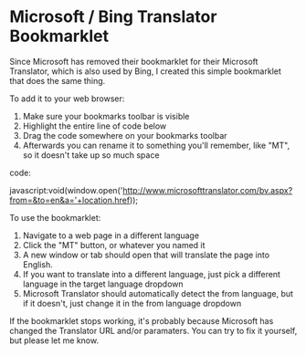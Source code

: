 # Microsoft / Bing Translator Bookmarklet
Since Microsoft has removed their bookmarklet for their Microsoft Translator, which is also used by Bing, I created this simple bookmarklet that does the same thing.

To add it to your web browser:
1. Make sure your bookmarks toolbar is visible
2. Highlight the entire line of code below
3. Drag the code somewhere on your bookmarks toolbar
4. Afterwards you can rename it to something you'll remember, like "MT", so it doesn't take up so much space

code:

javascript:void(window.open('http://www.microsofttranslator.com/bv.aspx?from=&to=en&a='+location.href));

To use the bookmarklet:
1. Navigate to a web page in a different language
2. Click the "MT" button, or whatever you named it
3. A new window or tab should open that will translate the page into English. 
4. If you want to translate into a different language, just pick a different language in the target language dropdown
5. Microsoft Translator should automatically detect the from language, but if it doesn't, just change it in the from language dropdown

If the bookmarklet stops working, it's probably because Microsoft has changed the Translator URL and/or paramaters. You can try to fix it yourself, but please let me know.
